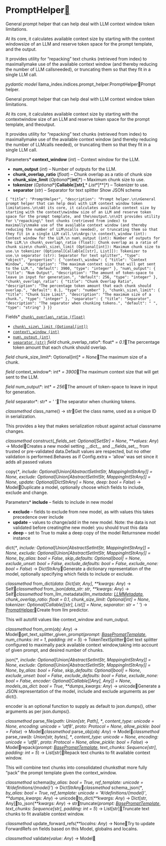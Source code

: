 PromptHelper[](#module-llama_index.indices.prompt_helper "Permalink to this heading")
======================================================================================

General prompt helper that can help deal with LLM context window token limitations.

At its core, it calculates available context size by starting with the context windowsize of an LLM and reserve token space for the prompt template, and the output.

It provides utility for “repacking” text chunks (retrieved from index) to maximallymake use of the available context window (and thereby reducing the number of LLM callsneeded), or truncating them so that they fit in a single LLM call.

*pydantic model* llama\_index.indices.prompt\_helper.PromptHelper[](#llama_index.indices.prompt_helper.PromptHelper "Permalink to this definition")Prompt helper.

General prompt helper that can help deal with LLM context window token limitations.

At its core, it calculates available context size by starting with the contextwindow size of an LLM and reserve token space for the prompt template, and theoutput.

It provides utility for “repacking” text chunks (retrieved from index) to maximallymake use of the available context window (and thereby reducing the number of LLMcalls needed), or truncating them so that they fit in a single LLM call.

Parameters* **context\_window** (*int*) – Context window for the LLM.
* **num\_output** (*int*) – Number of outputs for the LLM.
* **chunk\_overlap\_ratio** (*float*) – Chunk overlap as a ratio of chunk size
* **chunk\_size\_limit** (*Optional**[**int**]*) – Maximum chunk size to use.
* **tokenizer** (*Optional**[**Callable**[**[**str**]**,* *List**]**]*) – Tokenizer to use.
* **separator** (*str*) – Separator for text splitter
Show JSON schema
```
{ "title": "PromptHelper", "description": "Prompt helper.\n\nGeneral prompt helper that can help deal with LLM context window token limitations.\n\nAt its core, it calculates available context size by starting with the context\nwindow size of an LLM and reserve token space for the prompt template, and the\noutput.\n\nIt provides utility for \"repacking\" text chunks (retrieved from index) to maximally\nmake use of the available context window (and thereby reducing the number of LLM\ncalls needed), or truncating them so that they fit in a single LLM call.\n\nArgs:\n context\_window (int): Context window for the LLM.\n num\_output (int): Number of outputs for the LLM.\n chunk\_overlap\_ratio (float): Chunk overlap as a ratio of chunk size\n chunk\_size\_limit (Optional[int]): Maximum chunk size to use.\n tokenizer (Optional[Callable[[str], List]]): Tokenizer to use.\n separator (str): Separator for text splitter", "type": "object", "properties": { "context\_window": { "title": "Context Window", "description": "The maximum context size that will get sent to the LLM.", "default": 3900, "type": "integer" }, "num\_output": { "title": "Num Output", "description": "The amount of token-space to leave in input for generation.", "default": 256, "type": "integer" }, "chunk\_overlap\_ratio": { "title": "Chunk Overlap Ratio", "description": "The percentage token amount that each chunk should overlap.", "default": 0.1, "type": "number" }, "chunk\_size\_limit": { "title": "Chunk Size Limit", "description": "The maximum size of a chunk.", "type": "integer" }, "separator": { "title": "Separator", "description": "The separator when chunking tokens.", "default": " ", "type": "string" } }}
```


Fields* [`chunk\_overlap\_ratio (float)`](#llama_index.indices.prompt_helper.PromptHelper.chunk_overlap_ratio "llama_index.indices.prompt_helper.PromptHelper.chunk_overlap_ratio")
* [`chunk\_size\_limit (Optional[int])`](#llama_index.indices.prompt_helper.PromptHelper.chunk_size_limit "llama_index.indices.prompt_helper.PromptHelper.chunk_size_limit")
* [`context\_window (int)`](#llama_index.indices.prompt_helper.PromptHelper.context_window "llama_index.indices.prompt_helper.PromptHelper.context_window")
* [`num\_output (int)`](#llama_index.indices.prompt_helper.PromptHelper.num_output "llama_index.indices.prompt_helper.PromptHelper.num_output")
* [`separator (str)`](#llama_index.indices.prompt_helper.PromptHelper.separator "llama_index.indices.prompt_helper.PromptHelper.separator")
*field* chunk\_overlap\_ratio*: float* *= 0.1*[](#llama_index.indices.prompt_helper.PromptHelper.chunk_overlap_ratio "Permalink to this definition")The percentage token amount that each chunk should overlap.

*field* chunk\_size\_limit*: Optional[int]* *= None*[](#llama_index.indices.prompt_helper.PromptHelper.chunk_size_limit "Permalink to this definition")The maximum size of a chunk.

*field* context\_window*: int* *= 3900*[](#llama_index.indices.prompt_helper.PromptHelper.context_window "Permalink to this definition")The maximum context size that will get sent to the LLM.

*field* num\_output*: int* *= 256*[](#llama_index.indices.prompt_helper.PromptHelper.num_output "Permalink to this definition")The amount of token-space to leave in input for generation.

*field* separator*: str* *= ' '*[](#llama_index.indices.prompt_helper.PromptHelper.separator "Permalink to this definition")The separator when chunking tokens.

*classmethod* class\_name() → str[](#llama_index.indices.prompt_helper.PromptHelper.class_name "Permalink to this definition")Get the class name, used as a unique ID in serialization.

This provides a key that makes serialization robust against actual classname changes.

*classmethod* construct(*\_fields\_set: Optional[SetStr] = None*, *\*\*values: Any*) → Model[](#llama_index.indices.prompt_helper.PromptHelper.construct "Permalink to this definition")Creates a new model setting \_\_dict\_\_ and \_\_fields\_set\_\_ from trusted or pre-validated data.Default values are respected, but no other validation is performed.Behaves as if Config.extra = ‘allow’ was set since it adds all passed values

copy(*\**, *include: Optional[Union[AbstractSetIntStr, MappingIntStrAny]] = None*, *exclude: Optional[Union[AbstractSetIntStr, MappingIntStrAny]] = None*, *update: Optional[DictStrAny] = None*, *deep: bool = False*) → Model[](#llama_index.indices.prompt_helper.PromptHelper.copy "Permalink to this definition")Duplicate a model, optionally choose which fields to include, exclude and change.

Parameters* **include** – fields to include in new model
* **exclude** – fields to exclude from new model, as with values this takes precedence over include
* **update** – values to change/add in the new model. Note: the data is not validated before creatingthe new model: you should trust this data
* **deep** – set to True to make a deep copy of the model
Returnsnew model instance

dict(*\**, *include: Optional[Union[AbstractSetIntStr, MappingIntStrAny]] = None*, *exclude: Optional[Union[AbstractSetIntStr, MappingIntStrAny]] = None*, *by\_alias: bool = False*, *skip\_defaults: Optional[bool] = None*, *exclude\_unset: bool = False*, *exclude\_defaults: bool = False*, *exclude\_none: bool = False*) → DictStrAny[](#llama_index.indices.prompt_helper.PromptHelper.dict "Permalink to this definition")Generate a dictionary representation of the model, optionally specifying which fields to include or exclude.

*classmethod* from\_dict(*data: Dict[str, Any]*, *\*\*kwargs: Any*) → Self[](#llama_index.indices.prompt_helper.PromptHelper.from_dict "Permalink to this definition")*classmethod* from\_json(*data\_str: str*, *\*\*kwargs: Any*) → Self[](#llama_index.indices.prompt_helper.PromptHelper.from_json "Permalink to this definition")*classmethod* from\_llm\_metadata(*llm\_metadata: [LLMMetadata](../llms.html#llama_index.llms.base.LLMMetadata "llama_index.llms.base.LLMMetadata")*, *chunk\_overlap\_ratio: float = 0.1*, *chunk\_size\_limit: Optional[int] = None*, *tokenizer: Optional[Callable[[str], List]] = None*, *separator: str = ' '*) → [PromptHelper](#llama_index.indices.prompt_helper.PromptHelper "llama_index.indices.prompt_helper.PromptHelper")[](#llama_index.indices.prompt_helper.PromptHelper.from_llm_metadata "Permalink to this definition")Create from llm predictor.

This will autofill values like context\_window and num\_output.

*classmethod* from\_orm(*obj: Any*) → Model[](#llama_index.indices.prompt_helper.PromptHelper.from_orm "Permalink to this definition")get\_text\_splitter\_given\_prompt(*prompt: [BasePromptTemplate](../prompts.html#llama_index.prompts.base.BasePromptTemplate "llama_index.prompts.base.BasePromptTemplate")*, *num\_chunks: int = 1*, *padding: int = 5*) → TokenTextSplitter[](#llama_index.indices.prompt_helper.PromptHelper.get_text_splitter_given_prompt "Permalink to this definition")Get text splitter configured to maximally pack available context window,taking into account of given prompt, and desired number of chunks.

json(*\**, *include: Optional[Union[AbstractSetIntStr, MappingIntStrAny]] = None*, *exclude: Optional[Union[AbstractSetIntStr, MappingIntStrAny]] = None*, *by\_alias: bool = False*, *skip\_defaults: Optional[bool] = None*, *exclude\_unset: bool = False*, *exclude\_defaults: bool = False*, *exclude\_none: bool = False*, *encoder: Optional[Callable[[Any], Any]] = None*, *models\_as\_dict: bool = True*, *\*\*dumps\_kwargs: Any*) → unicode[](#llama_index.indices.prompt_helper.PromptHelper.json "Permalink to this definition")Generate a JSON representation of the model, include and exclude arguments as per dict().

encoder is an optional function to supply as default to json.dumps(), other arguments as per json.dumps().

*classmethod* parse\_file(*path: Union[str, Path]*, *\**, *content\_type: unicode = None*, *encoding: unicode = 'utf8'*, *proto: Protocol = None*, *allow\_pickle: bool = False*) → Model[](#llama_index.indices.prompt_helper.PromptHelper.parse_file "Permalink to this definition")*classmethod* parse\_obj(*obj: Any*) → Model[](#llama_index.indices.prompt_helper.PromptHelper.parse_obj "Permalink to this definition")*classmethod* parse\_raw(*b: Union[str, bytes]*, *\**, *content\_type: unicode = None*, *encoding: unicode = 'utf8'*, *proto: Protocol = None*, *allow\_pickle: bool = False*) → Model[](#llama_index.indices.prompt_helper.PromptHelper.parse_raw "Permalink to this definition")repack(*prompt: [BasePromptTemplate](../prompts.html#llama_index.prompts.base.BasePromptTemplate "llama_index.prompts.base.BasePromptTemplate")*, *text\_chunks: Sequence[str]*, *padding: int = 5*) → List[str][](#llama_index.indices.prompt_helper.PromptHelper.repack "Permalink to this definition")Repack text chunks to fit available context window.

This will combine text chunks into consolidated chunksthat more fully “pack” the prompt template given the context\_window.

*classmethod* schema(*by\_alias: bool = True*, *ref\_template: unicode = '#/definitions/{model}'*) → DictStrAny[](#llama_index.indices.prompt_helper.PromptHelper.schema "Permalink to this definition")*classmethod* schema\_json(*\**, *by\_alias: bool = True*, *ref\_template: unicode = '#/definitions/{model}'*, *\*\*dumps\_kwargs: Any*) → unicode[](#llama_index.indices.prompt_helper.PromptHelper.schema_json "Permalink to this definition")to\_dict(*\*\*kwargs: Any*) → Dict[str, Any][](#llama_index.indices.prompt_helper.PromptHelper.to_dict "Permalink to this definition")to\_json(*\*\*kwargs: Any*) → str[](#llama_index.indices.prompt_helper.PromptHelper.to_json "Permalink to this definition")truncate(*prompt: [BasePromptTemplate](../prompts.html#llama_index.prompts.base.BasePromptTemplate "llama_index.prompts.base.BasePromptTemplate")*, *text\_chunks: Sequence[str]*, *padding: int = 5*) → List[str][](#llama_index.indices.prompt_helper.PromptHelper.truncate "Permalink to this definition")Truncate text chunks to fit available context window.

*classmethod* update\_forward\_refs(*\*\*localns: Any*) → None[](#llama_index.indices.prompt_helper.PromptHelper.update_forward_refs "Permalink to this definition")Try to update ForwardRefs on fields based on this Model, globalns and localns.

*classmethod* validate(*value: Any*) → Model[](#llama_index.indices.prompt_helper.PromptHelper.validate "Permalink to this definition")